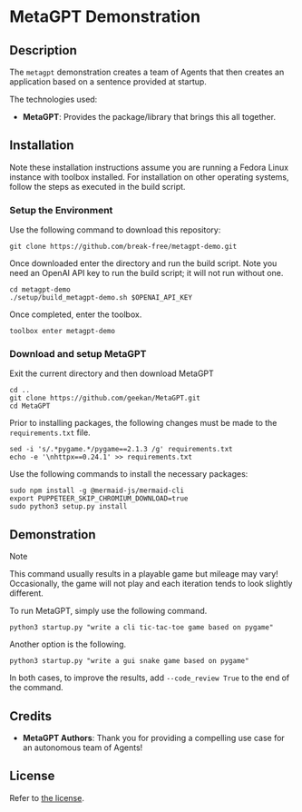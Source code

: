 # MetaGPT Demonstration

## Description

The `metagpt` demonstration creates a team of Agents that then creates an
application based on a sentence provided at startup. 

The technologies used:

- **MetaGPT**: Provides the package/library that brings this all together.

## Installation

Note these installation instructions assume you are running a Fedora Linux 
instance with toolbox installed. For installation on other operating systems, 
follow the steps as executed in the build script.

### Setup the Environment

Use the following command to download this repository:

    git clone https://github.com/break-free/metagpt-demo.git

Once downloaded enter the directory and run the build script. Note you need an 
OpenAI API key to run the build script; it will not run without one.

    cd metagpt-demo
    ./setup/build_metagpt-demo.sh $OPENAI_API_KEY

Once completed, enter the toolbox.

    toolbox enter metagpt-demo

### Download and setup MetaGPT

Exit the current directory and then download MetaGPT

    cd ..
    git clone https://github.com/geekan/MetaGPT.git
    cd MetaGPT

Prior to installing packages, the following changes must be made to the
`requirements.txt` file.

    sed -i 's/.*pygame.*/pygame==2.1.3 /g' requirements.txt
    echo -e '\nhttpx==0.24.1' >> requirements.txt

Use the following commands to install the necessary packages:

    sudo npm install -g @mermaid-js/mermaid-cli
    export PUPPETEER_SKIP_CHROMIUM_DOWNLOAD=true
    sudo python3 setup.py install

## Demonstration

> [!NOTE]
> This command usually results in a playable game but mileage may vary!
> Occasionally, the game will not play and each iteration tends to look
> slightly different.

To run MetaGPT, simply use the following command.

    python3 startup.py "write a cli tic-tac-toe game based on pygame"

Another option is the following.

    python3 startup.py "write a gui snake game based on pygame"

In both cases, to improve the results, add `--code_review True` to the end of
the command.

## Credits

- **MetaGPT Authors**: Thank you for providing a compelling use case for an
autonomous team of Agents!

## License

Refer to [the license](LICENSE).
